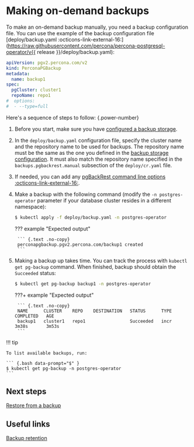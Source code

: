 # Making on-demand backups

To make an on-demand backup manually, you need a backup configuration file. You can use the example of the backup configuration file [deploy/backup.yaml :octicons-link-external-16:](https://raw.githubusercontent.com/percona/percona-postgresql-operator/v{{ release }}/deploy/backup.yaml):

```yaml
apiVersion: pgv2.percona.com/v2
kind: PerconaPGBackup
metadata:
  name: backup1
spec:
  pgCluster: cluster1
  repoName: repo1
#  options:
#  - --type=full
```

Here's a sequence of steps to follow:
{.power-number}

1. Before you start, make sure you have [configured a backup storage](backups-storage.md).
2. In the `deploy/backup.yaml` configuration file, specify the cluster name and the repository name to be used for backups. The repository name must be the same as the one you defined in the [backup storage configuration](backups-storage.md). It must also match the repository name specified in the `backups.pgbackrest.manual` subsection of the `deploy/cr.yaml` file.
3. If needed, you can add any 
[pgBackRest command line options :octicons-link-external-16:](https://pgbackrest.org/configuration.html).

4. Make a backup with the following command (modify the `-n postgres-operator` parameter if your database cluster resides in a different namespace):

    ``` {.bash data-prompt="$" }
    $ kubectl apply -f deploy/backup.yaml -n postgres-operator
    ```

    ??? example "Expected output"

        ``` {.text .no-copy}
        perconapgbackup.pgv2.percona.com/backup1 created
        ```

5. Making a backup up takes time. You can track the process with `kubectl get pg-backup` command. When finished, backup should obtain the `Succeeded` status:

    ``` {.bash data-prompt="$" }
    $ kubectl get pg-backup backup1 -n postgres-operator
    ```
    ???+ example "Expected output"

        ``` {.text .no-copy}
        NAME      CLUSTER    REPO    DESTINATION   STATUS      TYPE   COMPLETED   AGE
        backup1   cluster1   repo1                 Succeeded   incr   3m38s       3m53s
        ```

!!! tip

    To list available backups, run:

    ``` {.bash data-prompt="$" }
    $ kubectl get pg-backup -n postgres-operator
    ```

## Next steps

[Restore from a backup](backups-restore.md)

## Useful links

[Backup retention](backup-retention.md)
